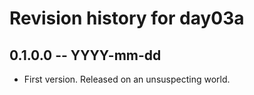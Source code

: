 # Revision history for day03a

## 0.1.0.0 -- YYYY-mm-dd

* First version. Released on an unsuspecting world.
